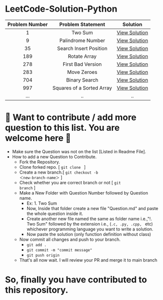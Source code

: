 # LeetCode-Solution-Python

|Problem Number|Problem Statement|Solution|
|:---:|:---:|:---:|
| 1 | Two Sum | [View Solution](https://github.com/anurag629/LeetCode-Solution/tree/main/1.%20Two%20Sum) |
| 9 | Palindrome Number | [View Solution](https://github.com/anurag629/LeetCode-Solution/tree/main/9.%20Palindrome%20Number) |
| 35 | Search Insert Position | [View Solution](https://github.com/anurag629/LeetCode-Solution/tree/main/35.%20Search%20Insert%20Position) |
| 189 | Rotate Array | [View Solution](https://github.com/anurag629/LeetCode-Python-Solution/tree/main/189.%20Rotate%20Array) |
| 278 | First Bad Version | [View Solution](https://github.com/anurag629/LeetCode-Solution/tree/main/278.%20First%20Bad%20Version) |
| 283 | Move Zeroes | [View Solution](https://github.com/anurag629/LeetCode-Solution/tree/main/283.%20Move%20Zeroes) |
| 704 | Binary Search | [View Solution](https://github.com/anurag629/LeetCode-Solution/tree/main/704.%20Binary%20Search) |
| 997 | Squares of a Sorted Array | [View Solution](https://github.com/anurag629/LeetCode-Solution/tree/main/977.%20Squares%20of%20a%20Sorted%20Array) |
| ... | .. | .. |


# :1st_place_medal: Want to contribute / add more question to this list. You are welcome here :100: 

- Make sure the Question was not on the list [Listed in Readme File].
- How to add a new Question to Contribute.
  - Fork the Repository.
  - Clone forked repo. [ <code>git  clone <forked repo URL ></code> ]
  - Create a new branch.[ <code>git checkout -b ＜new-branch-name＞</code> ]
  - Check whether you are correct branch or not [ <code>git branch</code> ]
  - Make a New Folder with Question Number followed by Question name.
    * Ex:  1. Two Sum 
    - Now, Inside that folder create a new file "Question.md" and paste the whole question inside it.
    - Create another new file named the same as folder name i.e.,"!. Two Sum" followed by the extension i.e., (<code>.c, .py, .cpp, </code> etc) whichever programming language you want to write a solution.
    - Now paste the solution (only function definition without class)
  - Now commit all changes and push to your branch.
      *  <code>git add .</code>
      *  <code>git commit -m "commit message"</code>
      *  <code>git push origin <your-branch-name></code>
   - That's all now wait. I will review your PR and merge it to main branch
   
# So, finally you have contributed to this repository. 
